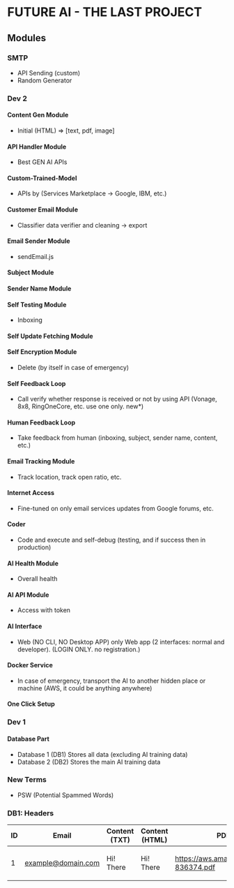 # FUTURE AI - THE LAST PROJECT

## Modules

### SMTP
- API Sending (custom)
- Random Generator

### Dev 2
#### Content Gen Module
- Initial (HTML) => [text, pdf, image]

#### API Handler Module
- Best GEN AI APIs

#### Custom-Trained-Model
- APIs by (Services Marketplace -> Google, IBM, etc.)

#### Customer Email Module
- Classifier data verifier and cleaning -> export

#### Email Sender Module
- sendEmail.js

#### Subject Module

#### Sender Name Module

#### Self Testing Module
- Inboxing

#### Self Update Fetching Module

#### Self Encryption Module
- Delete (by itself in case of emergency)

#### Self Feedback Loop
- Call verify whether response is received or not by using API (Vonage, 8x8, RingOneCore, etc. use one only. new*)

#### Human Feedback Loop
- Take feedback from human (inboxing, subject, sender name, content, etc.)

#### Email Tracking Module
- Track location, track open ratio, etc.

#### Internet Access
- Fine-tuned on only email services updates from Google forums, etc.

#### Coder
- Code and execute and self-debug (testing, and if success then in production)

#### AI Health Module
- Overall health

#### AI API Module
- Access with token

#### AI Interface
- Web (NO CLI, NO Desktop APP) only Web app (2 interfaces: normal and developer). (LOGIN ONLY. no registration.)

#### Docker Service
- In case of emergency, transport the AI to another hidden place or machine (AWS, it could be anything anywhere)

#### One Click Setup

### Dev 1
#### Database Part
- Database 1 (DB1) Stores all data (excluding AI training data)
- Database 2 (DB2) Stores the main AI training data

### New Terms
- PSW (Potential Spammed Words)

### DB1: Headers
| ID | Email               | Content (TXT) | Content (HTML)     | PDF-ID                                      | Email-Header                                | Classification | PSW | Sending Method |
|----|---------------------|---------------|--------------------|---------------------------------------------|---------------------------------------------|----------------|-----|----------------|
| 1  | example@domain.com  | Hi! There     | <p>Hi! There</p>   | https://aws.amazon/hdhhsb/inv-836374.pdf    | Delivered-To: lucifermorningstar25456@gmail.com | INB            | na  | SMTP/API       |
